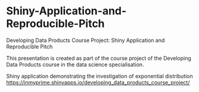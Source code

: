 # Shiny-Application-and-Reproducible-Pitch
Developing Data Products Course Project: Shiny Application and Reproducible Pitch

This presentation is created as part of the course project of the Developing Data Products course in the data science specialisation. 

Shiny application demonstrating the investigation of exponential distribution https://inmyprime.shinyapps.io/developing_data_products_course_project/
